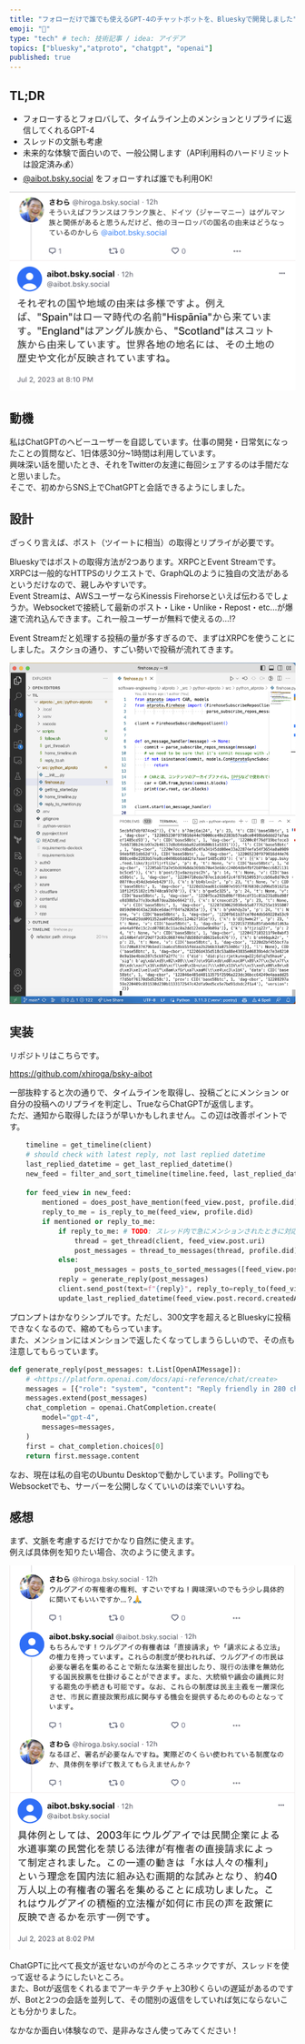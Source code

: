 ```yaml
---
title: "フォローだけで誰でも使えるGPT-4のチャットボットを、Blueskyで開発しました"
emoji: "💙"
type: "tech" # tech: 技術記事 / idea: アイデア
topics: ["bluesky","atproto", "chatgpt", "openai"]
published: true
---
```


## TL;DR

- フォローするとフォロバして、タイムライン上のメンションとリプライに返信してくれるGPT-4
- スレッドの文脈も考慮
- 未来的な体験で面白いので、一般公開します（API利用料のハードリミットは設定済み💰）
- [@aibot.bsky.social](https://bsky.app/profile/hiroga.bsky.social) をフォローすれば誰でも利用OK!

![](/images/2023-07-03-8-18-28.png)

## 動機

私はChatGPTのヘビーユーザーを自認しています。仕事の開発・日常気になったことの質問など、1日体感30分~1時間は利用しています。  
興味深い話を聞いたとき、それをTwitterの友達に毎回シェアするのは手間だなと思いました。  
そこで、初めからSNS上でChatGPTと会話できるようにしました。

## 設計

ざっくり言えば、ポスト（ツイートに相当）の取得とリプライが必要です。

Blueskyではポストの取得方法が2つあります。XRPCとEvent Streamです。  
XRPCは一般的なHTTPSのリクエストで、GraphQLのように独自の文法があるというだけなので、親しみやすいです。  
Event Streamは、AWSユーザーならKinessis Firehorseといえば伝わるでしょうか。Websocketで接続して最新のポスト・Like・Unlike・Repost・etc...が爆速で流れ込んできます。これ一般ユーザーが無料で使えるの...!?

Event Streamだと処理する投稿の量が多すぎるので、まずはXRPCを使うことにしました。スクショの通り、すごい勢いで投稿が流れてきます。

![](/images/2023-07-03-8-27-00.png)

## 実装

リポジトリはこちらです。

https://github.com/xhiroga/bsky-aibot

一部抜粋すると次の通りで、タイムラインを取得し、投稿ごとにメンション or 自分の投稿へのリプライを判定し、TrueならChatGPTが返信します。  
ただ、通知から取得したほうが早いかもしれません。この辺は改善ポイントです。

```python
    timeline = get_timeline(client)
    # should check with latest reply, not last replied datetime
    last_replied_datetime = get_last_replied_datetime()
    new_feed = filter_and_sort_timeline(timeline.feed, last_replied_datetime)

    for feed_view in new_feed:
        mentioned = does_post_have_mention(feed_view.post, profile.did)
        reply_to_me = is_reply_to_me(feed_view, profile.did)
        if mentioned or reply_to_me:
            if reply_to_me: # TODO: スレッド内で急にメンションされたときに対応できないので後で直す
                thread = get_thread(client, feed_view.post.uri)
                post_messages = thread_to_messages(thread, profile.did)
            else:
                post_messages = posts_to_sorted_messages([feed_view.post], profile.did)
            reply = generate_reply(post_messages)
            client.send_post(text=f"{reply}", reply_to=reply_to(feed_view.post))
            update_last_replied_datetime(feed_view.post.record.createdAt)
```

プロンプトはかなりシンプルです。ただし、300文字を超えるとBlueskyに投稿できなくなるので、縮めてもらっています。  
また、メンションにはメンションで返したくなってしまうらしいので、その点も注意してもらっています。

```python
def generate_reply(post_messages: t.List[OpenAIMessage]):
    # <https://platform.openai.com/docs/api-reference/chat/create>
    messages = [{"role": "system", "content": "Reply friendly in 280 characters or less. No @mentions."}]
    messages.extend(post_messages)
    chat_completion = openai.ChatCompletion.create(
        model="gpt-4",
        messages=messages,
    )
    first = chat_completion.choices[0]
    return first.message.content
```

なお、現在は私の自宅のUbuntu Desktopで動かしています。PollingでもWebsocketでも、サーバーを公開しなくていいのは楽でいいすね。
　
## 感想

まず、文脈を考慮するだけでかなり自然に使えます。  
例えば具体例を知りたい場合、次のように使えます。

![](/images/2023-07-03-8-34-04.png)

ChatGPTに比べて長文が返せないのが今のところネックですが、スレッドを使って返せるようにしたいところ。  
また、Botが返信をくれるまでアーキテクチャ上30秒くらいの遅延があるのですが、Botと2つの会話を並列して、その間別の返信をしていれば気にならないことも分かりました。

なかなか面白い体験なので、是非みなさん使ってみてください！
